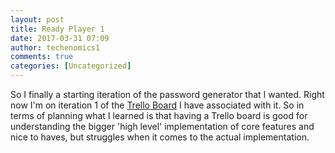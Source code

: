 ```yaml
---
layout: post
title: Ready Player 1
date: 2017-03-31 07:09
author: techenomics1
comments: true
categories: [Uncategorized]
---
```



So I finally a starting iteration of the password generator that I wanted.  Right now I'm on iteration 1 of the [Trello Board](https://trello.com/b/JhSv8dso/side-project-password-generator) I have associated with it.  So in terms of planning what I learned is that having a Trello board is good for understanding the bigger 'high level' implementation of core features and nice to haves, but struggles when it comes to the actual implementation.  